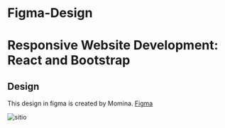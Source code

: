 # Figma-Design

# Responsive Website Development: React and Bootstrap 


## Design
This design in figma is created by Momina.  [Figma](https://www.figma.com/file/YMG84YUhKKSWWiOSdYWWGt/Figma-Design-Desktop?type=design&node-id=0%3A1&mode=dev&t=mjdED0q2SIN0wyAo-1)



![sitio](https://pameschurrer.es/positivus/web.png)
